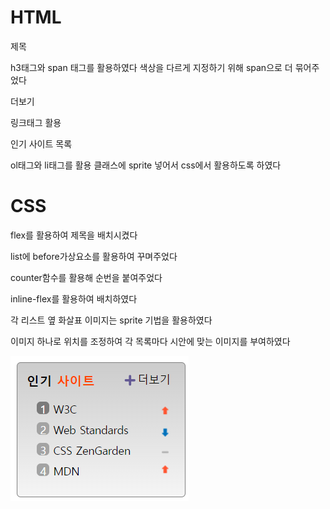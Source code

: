 <h1>HTML</h1>


제목 

h3태그와 span 태그를 활용하였다 색상을 다르게 지정하기 위해 span으로 더 묶어주었다

더보기

링크태그 활용

인기 사이트 목록

ol태그와 li태그를 활용  클래스에 sprite 넣어서 css에서 활용하도록 하였다



<h1>CSS</h1>

flex를 활용하여 제목을 배치시켰다

list에 before가상요소를 활용하여 꾸며주었다

counter함수를 활용해 순번을 붙여주었다

inline-flex를 활용하여 배치하였다

각 리스트 옆 화살표 이미지는 sprite 기법을 활용하였다

이미지 하나로  위치를 조정하여 각 목록마다 시안에 맞는 이미지를 부여하였다



![mission-05-image](./mission-05-image.png)

